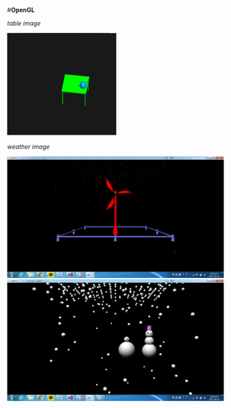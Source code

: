 #**OpenGL**

*table image*

![table](/images/table.png)

*weather image*

![rain](/images/rain.png)
![snow](/images/snow.png)
